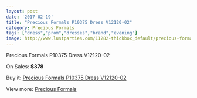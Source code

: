 ```yaml
---
layout: post
date: '2017-02-19'
title: "Precious Formals P10375 Dress V12120-02"
category: Precious Formals
tags: ["dress","prom","dresses","brand","evening"]
image: http://www.lustparties.com/11282-thickbox_default/precious-formals-p10375-dress-v12120-02.jpg
---
```

Precious Formals P10375 Dress V12120-02

On Sales: **$378**
<a href="https://www.lustparties.com/en/precious-formals/4039-precious-formals-p10375-dress-v12120-02.html"><amp-img layout="responsive" width="600" height="600" src="//www.lustparties.com/11282-thickbox_default/precious-formals-p10375-dress-v12120-02.jpg" alt="Precious Formals P10375 Dress V12120-02 0" /></a>
<a href="https://www.lustparties.com/en/precious-formals/4039-precious-formals-p10375-dress-v12120-02.html"><amp-img layout="responsive" width="600" height="600" src="//www.lustparties.com/11283-thickbox_default/precious-formals-p10375-dress-v12120-02.jpg" alt="Precious Formals P10375 Dress V12120-02 1" /></a>

Buy it: [Precious Formals P10375 Dress V12120-02](https://www.lustparties.com/en/precious-formals/4039-precious-formals-p10375-dress-v12120-02.html "Precious Formals P10375 Dress V12120-02")

View more: [Precious Formals](https://www.lustparties.com/en/18-precious-formals "Precious Formals")